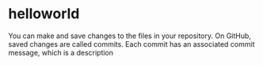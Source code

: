 # helloworld
You can make and save changes to the files in your repository. On GitHub, saved changes are called commits. Each commit has an associated commit message, which is a description
